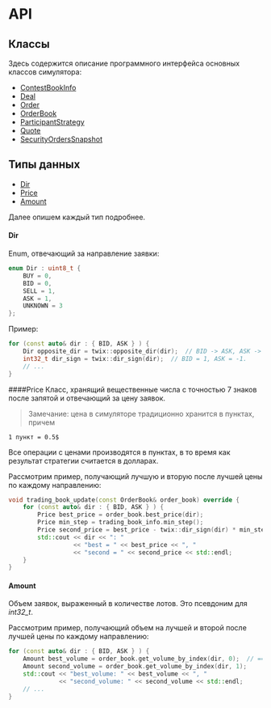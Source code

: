 # API

## Классы
Здесь содержится описание программного интерфейса основных классов симулятора:

* [ContestBookInfo](ContestBookInfo.md)
* [Deal](Deal.md)
* [Order](Order.md)
* [OrderBook](OrderBook.md)
* [ParticipantStrategy](ParticipantStrategy.md)
* [Quote](Quote.md)
* [SecurityOrdersSnapshot](SecurityOrdersSnapshot.md)

## Типы данных
* [Dir](#dir)
* [Price](#price)
* [Amount](#amount)

Далее опишем каждый тип подробнее.

<a name="dir"></a>
#### Dir
Enum, отвечающий за направление заявки:
```cpp
enum Dir : uint8_t {
    BUY = 0,
    BID = 0,
    SELL = 1,
    ASK = 1,
    UNKNOWN = 3
};
```
Пример:
```cpp
for (const auto& dir : { BID, ASK } ) {
    Dir opposite_dir = twix::opposite_dir(dir);  // BID -> ASK, ASK -> BID
    int32_t dir_sign = twix::dir_sign(dir);  // BID = 1, ASK = -1.
    // ...
}
```


<a name="price"></a>
####Price
Класс, хранящий вещественные числа с точностью 7 знаков после запятой и отвечающий за цену заявок.
> Замечание: цена в симуляторе традиционно хранится в пунктах, причем
```
1 пункт = 0.5$
```
Все операции с ценами производятся в пунктах, в то время как результат стратегии считается в долларах.

Рассмотрим пример, получающий лучшую и вторую после лучшей цены по каждому направлению:
```cpp
void trading_book_update(const OrderBook& order_book) override {
    for (const auto& dir : { BID, ASK } ) {
        Price best_price = order_book.best_price(dir);
        Price min_step = trading_book_info.min_step();
        Price second_price = best_price - twix::dir_sign(dir) * min_step;
        std::cout << dir << ": " 
                  << "best = " << best_price << ", "
                  << "second = " << second_price << std::endl;
    }
}
```

<a name="Amount"></a>
#### Amount
Объем заявок, выраженный в количестве лотов. Это псевдоним для *int32_t*.

Рассмотрим пример, получающий объем на лучшей и второй после лучшей цены по каждому направлению:
```cpp
for (const auto& dir : { BID, ASK } ) {
    Amount best_volume = order_book.get_volume_by_index(dir, 0);  // == order_book.best_volume(dir)
    Amount second_volume = order_book.get_volume_by_index(dir, 1);
    std::cout << "best_volume: " << best_volume << ", "
              << "second_volume: " << second_volume << std::endl;
    // ...
}
```








